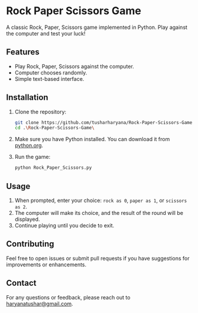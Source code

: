 # Rock Paper Scissors Game

A classic Rock, Paper, Scissors game implemented in Python. Play against the computer and test your luck!

## Features

- Play Rock, Paper, Scissors against the computer.
- Computer chooses randomly.
- Simple text-based interface.

## Installation

1. Clone the repository:
    ```bash
    git clone https://github.com/tusharharyana/Rock-Paper-Scissors-Game.git
    cd .\Rock-Paper-Scissors-Game\
    ```


2. Make sure you have Python installed. You can download it from [python.org](https://www.python.org/).

3. Run the game:
    ```bash
    python Rock_Paper_Scissors.py
    ```

## Usage

1. When prompted, enter your choice: `rock as 0`, `paper as 1`, or `scissors as 2`.
2. The computer will make its choice, and the result of the round will be displayed.
3. Continue playing until you decide to exit.

## Contributing

Feel free to open issues or submit pull requests if you have suggestions for improvements or enhancements.


## Contact

For any questions or feedback, please reach out to [haryanatushar@gmail.com](mailto:haryanatushar@gmail.com).
